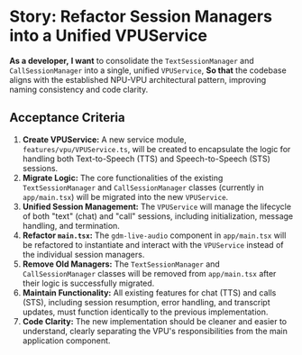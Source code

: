 # Story: Refactor Session Managers into a Unified VPUService

**As a developer,**
**I want** to consolidate the `TextSessionManager` and `CallSessionManager` into a single, unified `VPUService`,
**So that** the codebase aligns with the established NPU-VPU architectural pattern, improving naming consistency and code clarity.

## Acceptance Criteria

1.  **Create VPUService:** A new service module, `features/vpu/VPUService.ts`, will be created to encapsulate the logic for handling both Text-to-Speech (TTS) and Speech-to-Speech (STS) sessions.
2.  **Migrate Logic:** The core functionalities of the existing `TextSessionManager` and `CallSessionManager` classes (currently in `app/main.tsx`) will be migrated into the new `VPUService`.
3.  **Unified Session Management:** The `VPUService` will manage the lifecycle of both "text" (chat) and "call" sessions, including initialization, message handling, and termination.
4.  **Refactor `main.tsx`:** The `gdm-live-audio` component in `app/main.tsx` will be refactored to instantiate and interact with the `VPUService` instead of the individual session managers.
5.  **Remove Old Managers:** The `TextSessionManager` and `CallSessionManager` classes will be removed from `app/main.tsx` after their logic is successfully migrated.
6.  **Maintain Functionality:** All existing features for chat (TTS) and calls (STS), including session resumption, error handling, and transcript updates, must function identically to the previous implementation.
7.  **Code Clarity:** The new implementation should be cleaner and easier to understand, clearly separating the VPU's responsibilities from the main application component.